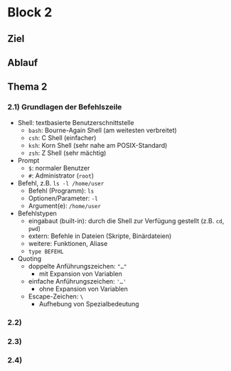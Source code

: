 # Block 2

## Ziel

## Ablauf

## Thema 2

### 2.1) Grundlagen der Befehlszeile

- Shell: textbasierte Benutzerschnittstelle
    - `bash`: Bourne-Again Shell (am weitesten verbreitet)
    - `csh`: C Shell (einfacher)
    - `ksh`: Korn Shell (sehr nahe am POSIX-Standard)
    - `zsh`: Z Shell (sehr mächtig)
- Prompt
    - `$`: normaler Benutzer
    - `#`: Administrator (`root`)
- Befehl, z.B. `ls -l /home/user`
    - Befehl (Programm): `ls`
    - Optionen/Parameter: `-l`
    - Argument(e): `/home/user`
- Befehlstypen
    - eingabaut (built-in): durch die Shell zur Verfügung gestellt (z.B. `cd`, `pwd`)
    - extern: Befehle in Dateien (Skripte, Binärdateien)
    - weitere: Funktionen, Aliase
    - `type BEFEHL`
- Quoting
    - doppelte Anführungszeichen: `"…"`
        - mit Expansion von Variablen
    - einfache Anführungszeichen: `'…'`
        - ohne Expansion von Variablen
    - Escape-Zeichen: `\`
        - Aufhebung von Spezialbedeutung

### 2.2) 

### 2.3)

### 2.4)
